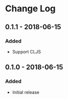 # Change Log

## 0.1.1 - 2018-06-15
### Added
- Support CLJS

## 0.1.0 - 2018-06-15
### Added
- Initial release
